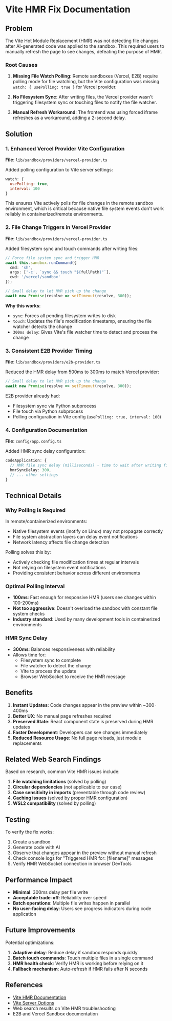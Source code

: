 # Vite HMR Fix Documentation

## Problem

The Vite Hot Module Replacement (HMR) was not detecting file changes after AI-generated code was applied to the sandbox. This required users to manually refresh the page to see changes, defeating the purpose of HMR.

### Root Causes

1. **Missing File Watch Polling**: Remote sandboxes (Vercel, E2B) require polling mode for file watching, but the Vite configuration was missing `watch: { usePolling: true }` for Vercel provider.

2. **No Filesystem Sync**: After writing files, the Vercel provider wasn't triggering filesystem sync or touching files to notify the file watcher.

3. **Manual Refresh Workaround**: The frontend was using forced iframe refreshes as a workaround, adding a 2-second delay.

## Solution

### 1. Enhanced Vercel Provider Vite Configuration

**File**: `lib/sandbox/providers/vercel-provider.ts`

Added polling configuration to Vite server settings:

```javascript
watch: {
  usePolling: true,
  interval: 100
}
```

This ensures Vite actively polls for file changes in the remote sandbox environment, which is critical because native file system events don't work reliably in containerized/remote environments.

### 2. File Change Triggers in Vercel Provider

**File**: `lib/sandbox/providers/vercel-provider.ts`

Added filesystem sync and touch commands after writing files:

```typescript
// Force file system sync and trigger HMR
await this.sandbox.runCommand({
  cmd: 'sh',
  args: ['-c', `sync && touch "${fullPath}"`],
  cwd: '/vercel/sandbox'
});

// Small delay to let HMR pick up the change
await new Promise(resolve => setTimeout(resolve, 300));
```

**Why this works**:
- `sync`: Forces all pending filesystem writes to disk
- `touch`: Updates the file's modification timestamp, ensuring the file watcher detects the change
- `300ms delay`: Gives Vite's file watcher time to detect and process the change

### 3. Consistent E2B Provider Timing

**File**: `lib/sandbox/providers/e2b-provider.ts`

Reduced the HMR delay from 500ms to 300ms to match Vercel provider:

```typescript
// Small delay to let HMR pick up the change
await new Promise(resolve => setTimeout(resolve, 300));
```

E2B provider already had:
- Filesystem sync via Python subprocess
- File touch via Python subprocess
- Polling configuration in Vite config (`usePolling: true, interval: 100`)

### 4. Configuration Documentation

**File**: `config/app.config.ts`

Added HMR sync delay configuration:

```typescript
codeApplication: {
  // HMR file sync delay (milliseconds) - time to wait after writing files for HMR to detect changes
  hmrSyncDelay: 300,
  // ... other settings
}
```

## Technical Details

### Why Polling is Required

In remote/containerized environments:
- Native filesystem events (inotify on Linux) may not propagate correctly
- File system abstraction layers can delay event notifications
- Network latency affects file change detection

Polling solves this by:
- Actively checking file modification times at regular intervals
- Not relying on filesystem event notifications
- Providing consistent behavior across different environments

### Optimal Polling Interval

- **100ms**: Fast enough for responsive HMR (users see changes within 100-200ms)
- **Not too aggressive**: Doesn't overload the sandbox with constant file system checks
- **Industry standard**: Used by many development tools in containerized environments

### HMR Sync Delay

- **300ms**: Balances responsiveness with reliability
- Allows time for:
  - Filesystem sync to complete
  - File watcher to detect the change
  - Vite to process the update
  - Browser WebSocket to receive the HMR message

## Benefits

1. **Instant Updates**: Code changes appear in the preview within ~300-400ms
2. **Better UX**: No manual page refreshes required
3. **Preserved State**: React component state is preserved during HMR updates
4. **Faster Development**: Developers can see changes immediately
5. **Reduced Resource Usage**: No full page reloads, just module replacements

## Related Web Search Findings

Based on research, common Vite HMR issues include:

1. **File watching limitations** (solved by polling)
2. **Circular dependencies** (not applicable to our case)
3. **Case sensitivity in imports** (preventable through code review)
4. **Caching issues** (solved by proper HMR configuration)
5. **WSL2 compatibility** (solved by polling)

## Testing

To verify the fix works:

1. Create a sandbox
2. Generate code with AI
3. Observe that changes appear in the preview without manual refresh
4. Check console logs for "Triggered HMR for: [filename]" messages
5. Verify HMR WebSocket connection in browser DevTools

## Performance Impact

- **Minimal**: 300ms delay per file write
- **Acceptable trade-off**: Reliability over speed
- **Batch operations**: Multiple file writes happen in parallel
- **No user-facing delay**: Users see progress indicators during code application

## Future Improvements

Potential optimizations:

1. **Adaptive delay**: Reduce delay if sandbox responds quickly
2. **Batch touch commands**: Touch multiple files in a single command
3. **HMR health check**: Verify HMR is working before relying on it
4. **Fallback mechanism**: Auto-refresh if HMR fails after N seconds

## References

- [Vite HMR Documentation](https://vitejs.dev/guide/api-hmr.html)
- [Vite Server Options](https://vitejs.dev/config/server-options.html)
- Web search results on Vite HMR troubleshooting
- E2B and Vercel Sandbox documentation

